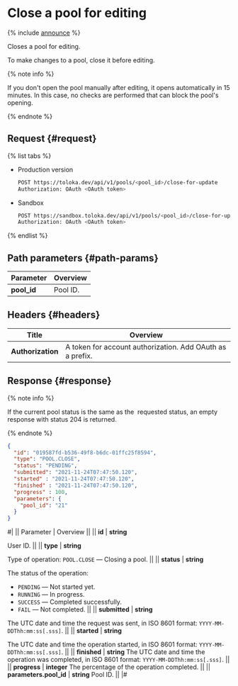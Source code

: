 # Close a pool for editing

{% include [announce](../_includes/announce.md) %}

Closes a pool for editing.

To make changes to a pool, close it before editing.

{% note info %}

If you don't open the pool manually after editing, it opens automatically in 15 minutes. In this case, no checks are performed that can block the pool's opening.

{% endnote %}

## Request {#request}

{% list tabs %}

- Production version

    ```bash
    POST https://toloka.dev/api/v1/pools/<pool_id>/close-for-update
    Authorization: OAuth <OAuth token>
    ```

- Sandbox

    ```bash
    POST https://sandbox.toloka.dev/api/v1/pools/<pool_id>/close-for-update
    Authorization: OAuth <OAuth token>
    ```

{% endlist %}

## Path parameters {#path-params}

Parameter | Overview
----- | -----
**pool_id** | Pool ID.

## Headers {#headers}

Title | Overview
----- | -----
**Authorization** | A token for account authorization. Add OAuth as a prefix.

## Response {#response}

{% note info %}

If the current pool status is the same as the  requested status, an empty response with status 204 is returned.

{% endnote %}

```json
{
  "id": "019587fd-b536-49f8-b6dc-01ffc25f8594",
  "type": "POOL.CLOSE",
  "status": "PENDING",
  "submitted": "2021-11-24T07:47:50.120",
  "started" : "2021-11-24T07:47:50.120",
  "finished" : "2021-11-24T07:47:50.120",
  "progress" : 100,
  "parameters": {
    "pool_id": "21"
  }
}
```

#|
|| Parameter | Overview ||
|| **id** | **string**

User ID. ||
|| **type** | **string**

Type of operation: `POOL.CLOSE` — Closing a pool. ||
|| **status** | **string**

The status of the operation:

- `PENDING` — Not started yet.
- `RUNNING` — In progress.
- `SUCCESS` — Completed successfully.
- `FAIL` — Not completed. ||
|| **submitted** | **string**

The UTC date and time the request was sent, in ISO 8601 format: `YYYY-MM-DDThh:mm:ss[.sss]`. ||
|| **started** | **string**

The UTC date and time the operation started, in ISO 8601 format: `YYYY-MM-DDThh:mm:ss[.sss]`. ||
|| **finished** | **string**
The UTC date and time the operation was completed, in ISO 8601 format: `YYYY-MM-DDThh:mm:ss[.sss]`. ||
|| **progress** | **integer**
The percentage of the operation completed. ||
|| **parameters.pool_id** | **string**
Pool ID. ||
|#